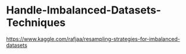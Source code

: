 # Handle-Imbalanced-Datasets-Techniques
https://www.kaggle.com/rafjaa/resampling-strategies-for-imbalanced-datasets
